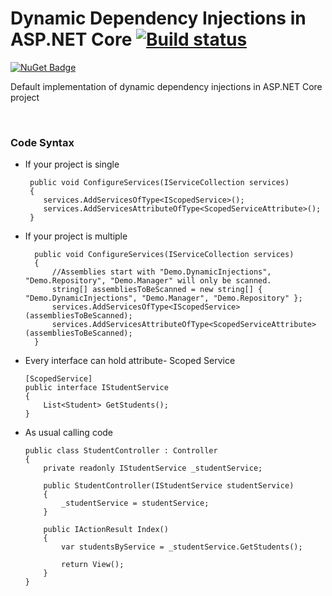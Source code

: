# Dynamic Dependency Injections in ASP.NET Core [![Build status](https://ci.appveyor.com/api/projects/status/67ubhtmijuhyhq6q?svg=true)](https://ci.appveyor.com/project/eshohag/eShohag.AspNetCore.DynamicInjection)
[![NuGet Badge](https://buildstats.info/nuget/eShohag.AspNetCore.DynamicInjection)](https://www.nuget.org/packages/eShohag.AspNetCore.DynamicInjection)

Default implementation of dynamic dependency injections in ASP.NET Core project

<br>


### Code Syntax

  - If your project is single
  
         public void ConfigureServices(IServiceCollection services)
         {
            services.AddServicesOfType<IScopedService>();
            services.AddServicesAttributeOfType<ScopedServiceAttribute>();      
         }
         
- If your project is multiple

        public void ConfigureServices(IServiceCollection services)
        {
            //Assemblies start with "Demo.DynamicInjections", "Demo.Repository", "Demo.Manager" will only be scanned.
            string[] assembliesToBeScanned = new string[] { "Demo.DynamicInjections", "Demo.Manager", "Demo.Repository" };
            services.AddServicesOfType<IScopedService>(assembliesToBeScanned);
            services.AddServicesAttributeOfType<ScopedServiceAttribute>(assembliesToBeScanned);
        }
        
- Every interface can hold attribute- Scoped Service
    
      [ScopedService]
      public interface IStudentService
      {
          List<Student> GetStudents();
      }
      
- As usual calling code

      public class StudentController : Controller
      {
          private readonly IStudentService _studentService;

          public StudentController(IStudentService studentService)
          {
              _studentService = studentService;
          }

          public IActionResult Index()
          {
              var studentsByService = _studentService.GetStudents();

              return View();
          }
      }
